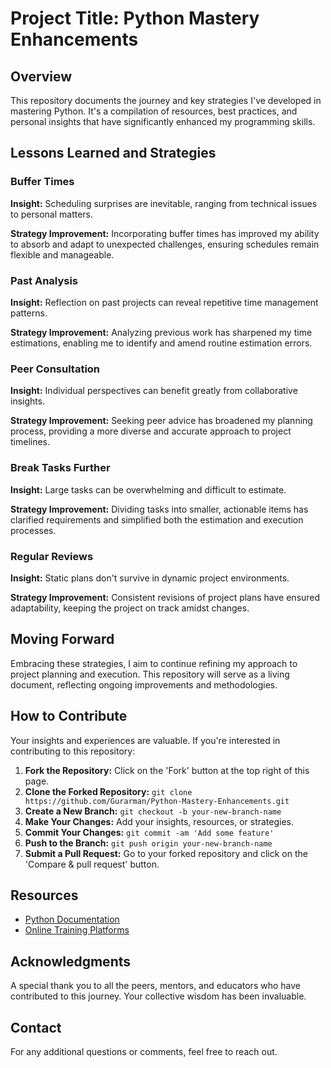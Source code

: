 # Project Title: Python Mastery Enhancements

## Overview
This repository documents the journey and key strategies I've developed in mastering Python. It's a compilation of resources, best practices, and personal insights that have significantly enhanced my programming skills.

## Lessons Learned and Strategies

### Buffer Times
**Insight:** Scheduling surprises are inevitable, ranging from technical issues to personal matters.

**Strategy Improvement:** Incorporating buffer times has improved my ability to absorb and adapt to unexpected challenges, ensuring schedules remain flexible and manageable.

### Past Analysis
**Insight:** Reflection on past projects can reveal repetitive time management patterns.

**Strategy Improvement:** Analyzing previous work has sharpened my time estimations, enabling me to identify and amend routine estimation errors.

### Peer Consultation
**Insight:** Individual perspectives can benefit greatly from collaborative insights.

**Strategy Improvement:** Seeking peer advice has broadened my planning process, providing a more diverse and accurate approach to project timelines.

### Break Tasks Further
**Insight:** Large tasks can be overwhelming and difficult to estimate.

**Strategy Improvement:** Dividing tasks into smaller, actionable items has clarified requirements and simplified both the estimation and execution processes.

### Regular Reviews
**Insight:** Static plans don't survive in dynamic project environments.

**Strategy Improvement:** Consistent revisions of project plans have ensured adaptability, keeping the project on track amidst changes.

## Moving Forward
Embracing these strategies, I aim to continue refining my approach to project planning and execution. This repository will serve as a living document, reflecting ongoing improvements and methodologies.

## How to Contribute
Your insights and experiences are valuable. If you're interested in contributing to this repository:

1. **Fork the Repository:** Click on the 'Fork' button at the top right of this page.
2. **Clone the Forked Repository:** `git clone https://github.com/Gurarman/Python-Mastery-Enhancements.git`
3. **Create a New Branch:** `git checkout -b your-new-branch-name`
4. **Make Your Changes:** Add your insights, resources, or strategies.
5. **Commit Your Changes:** `git commit -am 'Add some feature'`
6. **Push to the Branch:** `git push origin your-new-branch-name`
7. **Submit a Pull Request:** Go to your forked repository and click on the 'Compare & pull request' button.

## Resources
- [Python Documentation](https://docs.python.org/3/)
- [Online Training Platforms](https://www.linkedin.com/learning/)

## Acknowledgments
A special thank you to all the peers, mentors, and educators who have contributed to this journey. Your collective wisdom has been invaluable.

## Contact
For any additional questions or comments, feel free to reach out.

